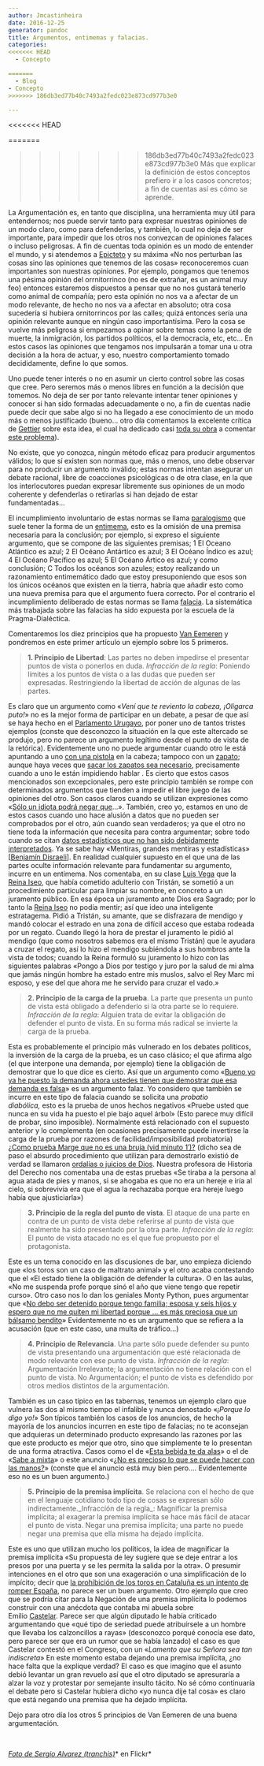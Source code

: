 ```yaml
---
author: Jmcastinheira
date: 2016-12-25
generator: pandoc
title: Argumentos, entimemas y falacias.
categories:
<<<<<<< HEAD
  - Concepto

=======
  - Blog
- Concepto
>>>>>>> 186db3ed77b40c7493a2fedc023e873cd977b3e0

---
```


<<<<<<< HEAD


=======
>>>>>>> 186db3ed77b40c7493a2fedc023e873cd977b3e0
Más que explicar la definición de estos conceptos prefiero ir a los
casos concretos; a fin de cuentas así es cómo se aprende.

La Argumentación es, en tanto que disciplina, una herramienta muy útil
para entendernos; nos puede servir tanto para expresar nuestras
opiniones de un modo claro, como para defenderlas, y también, lo cual no
deja de ser importante, para impedir que los otros nos convezcan de
opiniones falaces o incluso peligrosas. A fin de cuentas toda opinión es
un modo de entender el mundo, y si atendemos a
[Epicteto](http://www.google.es/url?sa=t&source=web&cd=1&ved=0CBoQFjAA&url=http%3A%2F%2Fes.wikipedia.org%2Fwiki%2FEpicteto&ei=MpjmTJfpJMrChAeyz7y4DA&usg=AFQjCNHVIgUkI-2TQju3v2BiFakZupW07A&sig2=zO_CZ6bid5RgDBhUK8dDPg)
y su máxima «No nos perturban las cosas sino las opiniones que tenemos
de las cosas» reconoceremos cuan importantes son nuestras opiniones. Por
ejemplo, pongamos que tenemos una pésima opinión del orrnitorrinco (no
es de extrañar, es un animal muy feo) entonces estaremos dispuestos a
pensar que no nos gustará tenerlo como animal de compañía; pero esta
opinión no nos va a afectar de un modo relevante, de hecho no nos va a
afectar en absoluto; otra cosa sucedería si hubiera ornitorrincos por
las calles; quizá entonces sería una opinión relevante aunque en ningún
caso importantísima. Pero la cosa se vuelve más peligrosa si empezamos a
opinar sobre temas como la pena de muerte, la inmigración, los partidos
políticos, el la democracia, etc, etc... En estos casos las opiniones
que tengamos nos impulsarán a tomar una u otra decisión a la hora de
actuar, y eso, nuestro comportamiento tomado decididamente, define lo
que somos.

Uno puede tener interés o no en asumir un cierto control sobre las cosas
que cree. Pero seremos más o menos libres en función a la decisión que
tomemos. No deja de ser por tanto relevante intentar tener opiniones y
conocer si han sido formadas adecuadamente o no, a fin de cuentas nadie
puede decir que sabe algo si no ha llegado a ese conocimiento de un modo
más o menos justificado (bueno... otro día comentamos la excelente
crítica de [Gettier](http://es.wikipedia.org/wiki/Edmund_Gettier) sobre
esta idea, el cual ha dedicado casi [toda su obra](http://www.box.net/encoded/8685887/85630343/dc32d8b9ee3b752288903874258bfbea)
a comentar [este problema](http://es.wikipedia.org/wiki/Problema_de_Gettier)).

No existe, que yo conozca, ningún método eficaz para producir argumentos
válidos; lo que sí existen son normas que, más o menos, uno debe
observar para no producir un argumento inválido; estas normas intentan
asegurar un debate racional, libre de coacciones psicológicas o de otra
clase, en la que los interlocutores puedan expresar libremente sus
opiniones de un modo coherente y defenderlas o retirarlas si han dejado
de estar fundamentadas...

El incumplimiento involuntario de estas normas se llama
[paralogismo](http://es.wikipedia.org/wiki/Paralogismo) que suele tener
la forma de un [entimema](http://es.wikipedia.org/wiki/Entimema), esto
es la omisión de una premisa necesaria para la conclusión; por ejemplo,
si expreso el siguiente argumento, que se compone de las siguientes
premisas; 1 El Oceano Atlántico es azul; 2 El Océano Antártico es azul;
3 El Océano Índico es azul; 4 El Océano Pacífico es azul; 5 El Océano
Ártico es azul; y como conclusión; C Todos los océanos son azules; estoy
realizando un razonamiento entimemático dado que estoy presuponiendo que
esos son los únicos océanos que existen en la tierra, habría que añadir
esto como una nueva premisa para que el argumento fuera correcto. Por el
contrario el incumplimiento deliberado de estas normas se llama
[falacia](http://es.wikipedia.org/wiki/Falacia). La sistemática más
trabajada sobre las falacias ha sido expuesta por la escuela de la
Pragma-Dialéctica.

Comentaremos los diez principios que ha propuesto [Van
Eemeren](http://home.medewerker.uva.nl/f.h.vaneemeren/) y pondremos en
este primer artículo un ejemplo sobre los 5 primeros.

> **1. Principio de Libertad**: Las partes no deben impedirse el
> presentar puntos de vista o ponerlos en duda. *Infracción de la
> regla*: Poniendo límites a los puntos de vista o a las dudas que
> pueden ser expresadas. Restringiendo la libertad de acción de algunas
> de las partes.

Es claro que un argumento como «*Vení que te reviento la cabeza,
¡Oligarca puto!*» no es la mejor forma de participar en un debate, a
pesar de que así se haya hecho en el [Parlamento
Urugayo](http://www.youtube.com/watch?v=jYbRg6QXJDo), por poner uno de
tantos tristes ejemplos (conste que desconozco la situación en la que
este altercado se produjo, pero no parece un argumento legítimo desde el
punto de vista de la retórica). Evidentemente uno no puede argumentar
cuando otro le está apuntando a uno [con una pistola](http://www.youtube.com/watch?v=kbvc8-KrhfQ) en la cabeza;
tampoco con un
[zapato](http://es.wikipedia.org/wiki/Incidente_del_zapato_%28Jrushchov%29);
aunque haya veces que [sacar los zapatos sea
necesario](http://kekoencieza.blogspot.com/2007/04/el-zapato.html),
precisamente cuando a uno le están impidiendo hablar . Es cierto que
estos casos mencionados son excepcionales, pero este principio también
se rompe con determinados argumentos que tienden a impedir el libre
juego de las opiniones del otro. Son casos claros cuando se utilizan
expresiones como «[Sólo un idiota podrá negar
que](http://www.cafeytertulia.com/index.php?option=com_content&view=article&id=724:basagoiti-solo-un-idiota-podria-caer-una-cuarta-vez-en-negociar-con-eta&catid=40:noticias&Itemid=65)...».
También, creo yo, estamos en uno de estos casos cuando uno hace alusión
a datos que no pueden ser comprobados por el otro, aún cuando sean
verdaderos; ya que el otro no tiene toda la información que necesita
para contra argumentar; sobre todo cuando se citan [datos estadísticos
que no han sido debidamente
interpretados](http://discoduro.wordpress.com/2009/03/31/abre-los-ojos-la-falacia-de-las-estadisticas/).
Ya se sabe hay «Mentiras, grandes mentiras y estadísticas» \[[Benjamín
Disraeli](http://es.wikipedia.org/wiki/Benjamin_Disraeli)\]. En realidad
cualquier supuesto en el que una de las partes oculte información
relevante para fundamentar su argumento, incurre en un entimema. Nos
comentaba, en su clase [Luis
Vega](http://books.google.es/books?id=n-XxxHqyTwoC&lpg=PP1&ots=XBw0wNxwf7&dq=si%20de%20argumentar%20se%20trata&pg=PA183#v=onepage&q=Iseo&f=false)
que la [Reina Iseo](http://es.wikipedia.org/wiki/Isolda_de_Irlanda), que
había cometido adulterio con Tristán, se sometió a un procedimiento
particular para limpiar su nombre, en concreto a un juramento público.
En esa época un juramento ante Dios era Sagrado; por lo tanto la [Reina
Iseo](http://es.wikipedia.org/wiki/Isolda_de_Irlanda) no podía mentir;
así que ideo una inteligente estratagema. Pidió a Tristán, su amante,
que se disfrazara de mendigo y mandó colocar el estrado en una zona de
difícil acceso que estaba rodeada por un regato. Cuando llegó la hora de
prestar el juramento le pidió al mendigo (que como nosotros sabemos era
el mismo Tristán) que le ayudara a cruzar el regato, así lo hizo el
mendigo subiéndola a sus hombros ante la vista de todos; cuando la Reina
formuló su juramento lo hizo con las siguientes palabras «Pongo a Dios
por testigo y juro por la salud de mi alma que jamás ningún hombre ha
estado entre mis muslos, salvo el Rey Marc mi esposo, y ese del que
ahora me he servido para cruzar el vado.»

> **2. Principio de la carga de la prueba**. La parte que presenta un
> punto de vista está obligado a defenderlo si la otra parte se lo
> requiere. *Infracción de la regla*: Alguien trata de evitar la
> obligación de defender el punto de vista. En su forma más radical se
> invierte la carga de la prueba.

Esta es probablemente el principio más vulnerado en los debates
políticos, la inversión de la carga de la prueba, es un caso clásico; el
que afirma algo (el que interpone una demanda, por ejemplo) tiene la
obligación de demostrar que lo que dice es cierto. Así que un argumento
como «[Bueno yo ya he puesto la demanda ahora ustedes tienen que
demostrar que esa demanda es
falsa](http://www.youtube.com/watch?v=C_U8mg0qg98)» es un argumento
falaz. Yo considero que también se incurre en este tipo de falacia
cuando se solicita una *probatio diabólica,* esto es la prueba de unos
hechos negativos «Pruebe usted que nunca en su vida ha puesto el pie
bajo aquel árbol» (Esto parece muy difícil de probar, sino imposible).
Normalmente está relacionado con el supuesto anterior y lo complementa
(en ocasiones precisamente puede invertirse la carga de la prueba por
razones de facilidad/imposibilidad probatoria) [¿Como prueba Marge que
no es una bruja (vid minuto
1′)?](http://www.youtube.com/watch?v=oQ5eYZnQvwc) (dicho sea de paso el
absurdo procedimiento que utilizan para demostrarlo existió de verdad se
llamaron [ordalías o juicios de
Dios](http://es.wikipedia.org/wiki/Ordal%C3%ADa). Nuestra profesora de
Historia del Derecho nos comentaba una de estas pruebas «Se tiraba a la
persona al agua atada de pies y manos, si se ahogaba es que no era un
hereje e iría al cielo, si sobrevivía era que el agua la rechazaba
porque era hereje luego había que ajusticiarla»)

> **3. Principio de la regla del punto de vista**. El ataque de una
> parte en contra de un punto de vista debe referirse al punto de vista
> que realmente ha sido presentado por la otra parte. *Infracción de la
> regla*: El punto de vista atacado no es el que fue propuesto por el
> protagonista.

Este es un tema conocido en las discusiones de bar, uno empieza diciendo
que «los toros son un caso de maltrato animal» y el otro acaba
contestando que el «El estado tiene la obligación de defender la
cultura». O en las aulas, «No me suspenda profe porque sinó el año que
viene tengo que repetir curso». Otro caso nos lo dan los geniales Monty
Python, pues argumentar que «[No debo ser detenido porque tengo familia;
esposa y seis hijos y espero que no me quiten mi libertad porque ... es
más preciosa que un bálsamo
bendito](http://www.youtube.com/watch?v=0LZhEmGhluU)» Evidentemente no
es un argumento que se refiera a la acusación (que en este caso, una
multa de tráfico...)

> **4. Principio de Relevancia**. Una parte sólo puede defender su punto
> de vista presentando una argumentación que esté relacionada de modo
> relevante con ese punto de vista. *Infracción de la regla*:
> Argumentación Irrelevante; la argumentación no tiene relación con el
> punto de vista. No Argumentación; el punto de vista es defendido por
> otros medios distintos de la argumentación.

También es un caso típico en las tabernas, tenemos un ejemplo claro que
vulnera las dos al mismo tiempo el infalible y nunca denostado «*¡Porque
lo digo yo!*» Son típicos también los casos de los anuncios, de hecho la
mayoría de los anuncios incurren en este tipo de falacias; no te
aconsejan que adquieras un determinado producto expresando las razones
por las que este producto es mejor que otro, sino que simplemente te lo
presentan de una forma atractiva. Casos como el de «[Esta bebida te da
alas](http://www.youtube.com/watch?v=Dgi90AHqKFk)» o el de «[Sabe a
mixta](http://www.youtube.com/watch?v=n7ay7HiVDAw)» o este anuncio «[¿No
es precioso lo que se puede hacer con las
manos?](http://www.youtube.com/watch?v=fh4nCnLSVio)» (conste que el
anuncio está muy bien pero.... Evidentemente eso no es un buen
argumento.)

> **5. Principio de la premisa implícita**. Se relaciona con el hecho de
> que en el lenguaje cotidiano todo tipo de cosas se expresan sólo
> indirectamente.\_Infracción de la regla\_: Magnificar la premisa
> implícita; al exagerar la premisa implícita se hace más fácil de
> atacar el punto de vista. Negar una premisa implícita; una parte no
> puede negar una premisa que ella misma ha dejado implícita.

Este es uno que utilizan mucho los políticos, la idea de magnificar la
premisa implícita «Su propuesta de ley sugiere que se deje entrar a los
presos por una puerta y se les permita la salida por la otra». O
presumir intenciones en el otro que son una exageración o una
simplificación de lo impícito; decir que [la prohibición de los toros en
Cataluña es un intento de romper
España](http://www.youtube.com/watch?v=1GzcE0jOOeA), no parece ser un
buen argumento. Otro ejemplo que creo que se podría citar para la
Negación de una premisa implícita lo podemos construir con una anécdota
que contaba mi abuela sobre
Emilio [Castelar](http://es.wikipedia.org/wiki/Emilio_Castelar_y_Ripoll). Parece
ser que algún diputado le había criticado argumentando que «qué tipo de
seriedad puede atribuírsele a un hombre que llevaba los calzoncillos a
rayas» (desconozco porqué conocía ese dato, pero parece ser que era un
rumor que se había lanzado) el caso es que Castelar contestó en el
Congreso, con un «*Lamento que su Señora sea tan indiscreta*» En este
momento estaba dejando una premisa implícita, ¿no hace falta que la
explique verdad? El caso es que imagino que el asunto debió levantar un
gran revuelo así que el otro diputado se apresuraría a alzar la voz y
protestar por semejante insulto tácito. No sé cómo continuaría el debate
pero si Castelar hubiera dicho «yo nunca dije tal cosa» es claro que
está negando una premisa que ha dejado implícita.


Dejo para otro día los otros 5 principios de Van Eemeren de una buena
argumentación.

 

[*Foto de Sergio Alvarez
(tranchis)*](http://www.flickr.com/photos/25813335@N00/3708549622/)* en
Flickr*
